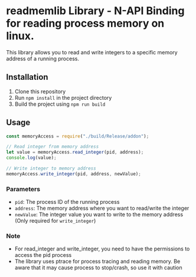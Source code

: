 # readmemlib Library - N-API Binding for reading process memory on linux.

This library allows you to read and write integers to a specific memory address of a running process.

## Installation

1. Clone this repository
2. Run `npm install` in the project directory
3. Build the project using `npm run build`

## Usage

```ts
const memoryAccess = require("./build/Release/addon");

// Read integer from memory address
let value = memoryAccess.read_integer(pid, address);
console.log(value);

// Write integer to memory address
memoryAccess.write_integer(pid, address, newValue);
```

### Parameters

- `pid`: The process ID of the running process
- `address`: The memory address where you want to read/write the integer
- `newValue`: The integer value you want to write to the memory address (Only required for `write_integer`)

### Note

- For read_integer and write_integer, you need to have the permissions to access the pid process
- The library uses ptrace for process tracing and reading memory. Be aware that it may cause process to stop/crash, so use it with caution
